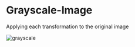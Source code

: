 # Grayscale-Image
Applying each transformation to the original image

![grayscale](https://user-images.githubusercontent.com/18900094/57777659-086a6400-772b-11e9-8c8b-8e8dc7e16559.PNG)

